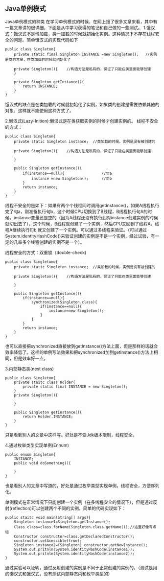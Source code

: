 ## Java单例模式
Java单例模式的种类
在学习单例模式的时候，在网上搜了很多文章来看，其中有一篇文章讲的很详细，下面是从中学习获得的笔记和自己做的一些测试。
1.饿汉式：饿汉式不是懒加载，类一加载的时候就初始化实例。这种情况下不存在线程安全的问题。简单饿汉式的实现代码如下
```
public class Singleton{
	private static final Singleton INSTANCE =new Singleton();	//实例是类的常量，在类加载的时候就初始化了

	private Singleton(){	//构造方法是私有的，保证了只能在类里面能够创建
	}

	private Singleton getInstance(){
		return INSTANCE;
	}
}
```
饿汉式的缺点是在类加载的时候就初始化了实例，如果类的创建是需要依赖其他的对象，这样就不能使用这种方式了。

2.懒汉式(Lazy-Inition):懒汉式是在类获取实例的时候才创建实例的。
线程不安全的方式：
```
public class Singleton{
	private static Singleton instance;	//类加载的时候，实例是没有被创建的

	private Singleton(){	//构造方法是私有的，保证了只能在类里面能够创建

	}

	public Singleton getInstance(){
		if(instance==null){					//句a
			instance =new Singleton();		//句b
		}
		return instance;
	}
}
```
线程不安全的是如下：如果有两个个线程同时调用getInstance()，如果A线程执行完了句a，刚准备执行句b，这个时候CPU切换到了B线程，B线程执行句A的时候，instance变量还是空的（因为A线程还没有执行到对instance创建实例的时候就切出去了），这个时候，B线程就创建了一个实例，然后CPU又回到了线程A，线程A继续执行句b,就又创建了一个实例。可以通过多线程来验证。（可以通过System.identityHashCode()来验证创建的实例是不是一个实例，经过试验，有一定的几率多个线程创建的实例不是一个）。

线程安全的方式：双重锁（double-check)
```
public class Singletono{
	private static Singleton instance;	//类加载的时候，实例是没有被创建的

	private Singleton(){	//构造方法是私有的，保证了只能在类里面能够创建

	}

	public Singleton getInstance(){
		if(instance==null){
			synchronized(Singleton.class){
				if(instance==null){
					instance=new Singleton();
				}
			}
		}
		return instance;
	}
}
```
也可以直接把synchronized直接放到getInstance()方法上面，但是那样的话就会效率降低了。这样的单例写法效果和把synchronized加到getInstance()方法上相同，但是效率好一点。

3.内部静态类(nest class)
```
public class Singleton{
	private staitc class Holder{
		private static final INSTANCE = new Singleton();
	}
	private Singleton(){

	}

	public Singleton getInstance(){
		return Holder.INSTANCE;
	}
}
```
只是看到别人的文章中这样写。好处是不受Jdk版本限制，线程安全。

4.通过枚举类型实现单例(Ennum)
```
public enuum Singleton{
	INSTANCE;
	public void doSomething(){

	}
}
```
也是看别人的文章中写道的，好处是通过枚举类型实现单例，线程安全，方便序列化。

单例模式在正常情况下只能创建一个实例（在多线程安全的情况下），但是通过反射(reflection)可以创建两个不同的实例，简单的代码实现如下：
```
public staitc void main(String[] args){
	Singleton instance1=Singleton.getInstance();
	Class class=class.forName(Singleton.class.getName());//这里好像有点错
	Constructor constructor=class.getDeclaredConstructor();
	constructor.setAcessible(true);
	Singleton instance2=(Singleton) constructor.getNewInstance();
	System.out.pritnln(System.identityHashCode(instance1));
	System.out.pritnln(System.identityHashCode(instance2));
}
```
通过实验可以证明，通过反射创建的实例是不同于正常创建的实例的。（测试是用的懒汉式和饿汉式，没有测试内部静态内和枚举类型的）